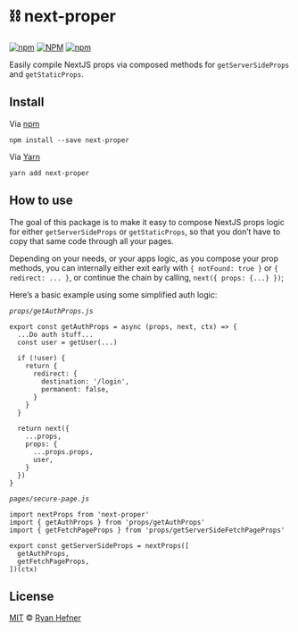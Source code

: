 # ⛓ next-proper

[![npm](https://img.shields.io/npm/v/next-proper?style=flat-square)](https://www.pkgstats.com/pkg:next-proper)
[![NPM](https://img.shields.io/npm/l/next-proper?style=flat-square)](LICENSE)
[![npm](https://img.shields.io/npm/dt/next-proper?style=flat-square)](https://www.pkgstats.com/pkg:next-proper)

Easily compile NextJS props via composed methods for `getServerSideProps` and `getStaticProps`.

## Install

Via [npm](https://npmjs.com/package/next-proper)

```
npm install --save next-proper
```

Via [Yarn](https://yarn.fyi/next-proper)

```
yarn add next-proper
```

## How to use

The goal of this package is to make it easy to compose NextJS props logic for either `getServerSideProps` or `getStaticProps`, so that you don’t have to copy that same code through all your pages.

Depending on your needs, or your apps logic, as you compose your prop methods, you can internally either exit early with `{ notFound: true }` or `{ redirect: ... }`, or continue the chain by calling, `next({ props: {...} })`;

Here’s a basic example using some simplified auth logic:

_`props/getAuthProps.js`_

```
export const getAuthProps = async (props, next, ctx) => {
  ...Do auth stuff...
  const user = getUser(...)

  if (!user) {
    return {
      redirect: {
        destination: '/login',
        permanent: false,
      }
    }
  }

  return next({
    ...props,
    props: {
      ...props.props,
      user,
    }
  })
}
```

_`pages/secure-page.js`_

```
import nextProps from 'next-proper'
import { getAuthProps } from 'props/getAuthProps'
import { getFetchPageProps } from 'props/getServerSideFetchPageProps'

export const getServerSideProps = nextProps([
  getAuthProps,
  getFetchPageProps,
])(ctx)
```

## License

[MIT](LICENSE) © [Ryan Hefner](https://www.ryanhefner.com)
